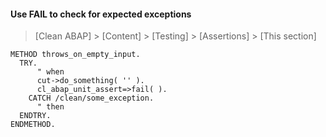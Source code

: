 #### Use FAIL to check for expected exceptions

> [Clean ABAP] > [Content] > [Testing] > [Assertions] > [This section]

```ABAP
METHOD throws_on_empty_input.
  TRY.
      " when
      cut->do_something( '' ).
      cl_abap_unit_assert=>fail( ).
    CATCH /clean/some_exception.
      " then
  ENDTRY.
ENDMETHOD.
```